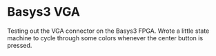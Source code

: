 # Basys3 VGA
 Testing out the VGA connector on the Basys3 FPGA. Wrote a little state machine to cycle through some colors whenever the center button is pressed.
